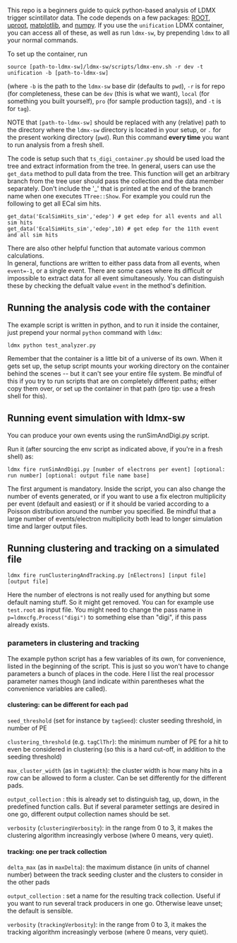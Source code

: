 This repo is a beginners guide to quick python-based analysis of LDMX trigger scintillator data. 
The code depends on a few packages: [ROOT](https://root.cern.ch/downloading-root), [uproot](https://github.com/scikit-hep/uproot#jagged-array-performance), [matplotlib](https://matplotlib.org/3.2.1/users/installing.html), and [numpy](https://numpy.org/install/). If you use the `unification` LDMX container, you can access all of these, as well as run `ldmx-sw`, by prepending `ldmx` to all your normal commands. 

To set up the container, run

`source [path-to-ldmx-sw]/ldmx-sw/scripts/ldmx-env.sh -r dev -t unification -b [path-to-ldmx-sw] `

(where `-b` is the path to the `ldmx-sw` base dir (defaults to `pwd`), `-r` is for repo (for completeness, these can be `dev` (this is what we want), `local` (for something you built yourself), `pro` (for sample production tags)), and `-t` is for `tag`).


NOTE that `[path-to-ldmx-sw]` should be replaced with any (relative) path to the directory where the `ldmx-sw` directory is located in your setup, or `.` for the present working directory (`pwd`). Run this command **every time** you want to run analysis from a fresh shell.

The code is setup such that `ts_digi_container.py` should be used load the tree and
extract information from the tree. In general, users can use the `get_data`
method to pull data from the tree. This function will get an arbitrary branch from 
the tree user should pass the collection and the data member separately.  Don't include
the '_' that is printed at the end of the branch name when one executes `TTree::Show`.
For example you could run the following to get all ECal sim hits.  

```
get_data('EcalSimHits_sim','edep') # get edep for all events and all sim hits
get_data('EcalSimHits_sim','edep',10) # get edep for the 11th event and all sim hits
```

There are also other helpful function that automate various common calculations.  
In general, functions are written to either pass data from all events, when `event=-1`,
or a single event.  There are some cases where its difficult or impossible to extract 
data for all event simultaneously.  You can distinguish these by checking the defualt
value `event` in the method's definition.

## Running the analysis code with the container

The example script is written in python, and to run it inside the container, just prepend your normal `python` command with `ldmx`:

`ldmx python test_analyzer.py`

Remember that the container is a little bit of a universe of its own. When it gets set up, the setup script mounts your working directory on the container behind the scenes -- but it can't see your entire file system. Be mindful of this if you try to run scripts that are on completely different paths; either copy them over, or set up the container in that path (pro tip: use a fresh shell for this). 


## Running event simulation with ldmx-sw

You can produce your own events using the runSimAndDigi.py script.

Run it (after sourcing the env script as indicated above, if you're in a fresh shell) as:

`ldmx fire runSimAndDigi.py [number of electrons per event] [optional: run number] [optional: output file name base]`

The first argument is mandatory.
Inside the script, you can also change the number of events generated, or if you want to use a fix electron multiplicity per event (default and easiest) or if it should be varied according to a Poisson distribution around the number you specified. Be mindful that a large number of events/electron multiplicity both lead to longer simulation time and larger output files. 




## Running clustering and tracking on a simulated file 
`ldmx fire runClusteringAndTracking.py [nElectrons] [input file] [output file]`

Here the number of electrons is not really used for anything but some default naming stuff. So it might get removed. 
You can for example use `test.root` as input file. You might need to change the pass name in  `p=ldmxcfg.Process("digi")` to something else than "digi", if this pass already exists.


### parameters in clustering and tracking
The example python script has a few variables of its own, for convenience, listed in the beginning of the script. This is just so you won't have to change parameters a bunch of places in the code. Here I list the real processor parameter names though (and indicate within parentheses what the convenience variables are called).

#### clustering: can be different for each pad
`seed_threshold` (set for instance by `tagSeed`): cluster seeding threshold, in number of PE

`clustering_threshold` (e.g. `tagClThr`): the minimum number of PE for a hit to even be considered in clustering (so this is a hard cut-off, in addition to the seeding threshold)

`max_cluster_width` (as in `tagWidth`): the cluster width is how many hits in a row can be allowed to form a cluster. Can be set differently for the different pads. 

`output_collection` : this is already set to distinguish tag, up, down, in the predefined function calls. But if several parameter settings are desired in one go, different output collection names should be set.

`verbosity` (`clusteringVerbosity`): in the range from 0 to 3, it makes the clustering algorithm increasingly verbose (where 0 means, very quiet). 


#### tracking: one per track collection
`delta_max` (as in `maxDelta`): the maximum distance (in units of channel number) between the track seeding cluster and the clusters to consider in the other pads

`output_collection` : set a name for the resulting track collection. Useful if you want to run several track producers in one go. Otherwise leave unset; the default is sensible. 

`verbosity` (`trackingVerbosity`): in the range from 0 to 3, it makes the tracking algorithm increasingly verbose (where 0 means, very quiet).
